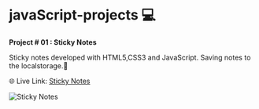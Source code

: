# javaScript-projects 💻

**Project # 01 : Sticky Notes**

Sticky notes developed with HTML5,CSS3 and JavaScript. Saving notes to the localstorage.📝

🌐 Live Link: [Sticky Notes](https://stickynotesforyou.netlify.app/)

![Sticky Notes](https://user-images.githubusercontent.com/57311675/136600999-74d2f4e4-e651-4fce-a5e1-66cbe2e2ffc7.jpg)
